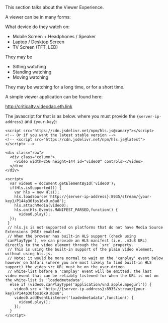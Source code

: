 This section talks about the Viewer Experience.

A viewer can be in many forms:

What device do they watch on:

- Mobile Screen + Headphones / Speaker
- Laptop / Desktop Screen
- TV Screen (TFT, LED)

They may be

- Sitting watching
- Standing watching
- Moving watching

They may be watching for a long time, or for a short time.

A simple viewer application can be found here:

http://criticaltv.videodac.eth.link

The javascript for that is as below. where you must provide the `{server-ip-address}` and `{your-key}`:

```
<script src="https://cdn.jsdelivr.net/npm/hls.js@canary"></script>
<!-- Or if you want the latest stable version -->
<!-- <script src="https://cdn.jsdelivr.net/npm/hls.js@latest"></script> -->

<div class="row">
  <div class="column">
    <video width=256 height=144 id="video0" controls></video>
  </div>
</div>

<script>
  var video0 = document.getElementById('video0');
  if(Hls.isSupported()) {
    var hls = new Hls();
    hls.loadSource('http://{server-ip-address}:8935/stream/{your-key}/P144p30fps16x9.m3u8');
    hls.attachMedia(video0);
    hls.on(Hls.Events.MANIFEST_PARSED,function() {
      video0.play();
  });
 }
 // hls.js is not supported on platforms that do not have Media Source Extensions (MSE) enabled.
 // When the browser has built-in HLS support (check using `canPlayType`), we can provide an HLS manifest (i.e. .m3u8 URL) directly to the video element through the `src` property.
 // This is using the built-in support of the plain video element, without using hls.js.
 // Note: it would be more normal to wait on the 'canplay' event below however on Safari (where you are most likely to find built-in HLS support) the video.src URL must be on the user-driven
 // white-list before a 'canplay' event will be emitted; the last video event that can be reliably listened-for when the URL is not on the white-list is 'loadedmetadata'.
  else if (video0.canPlayType('application/vnd.apple.mpegurl')) {
    video0.src = 'http://{server-ip-address}:8935/stream/{your-key}/P144p30fps16x9.m3u8';
    video0.addEventListener('loadedmetadata',function() {
      video0.play();
    });
  }
</script>
```
